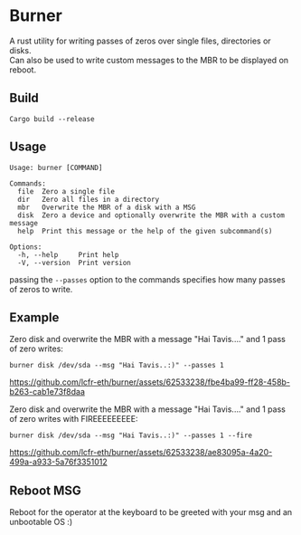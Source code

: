 # Burner

A rust utility for writing passes of zeros over single files, directories or disks.  
Can also be used to write custom messages to the MBR to be displayed on reboot.  

## Build
```Cargo build --release```  

## Usage
```
Usage: burner [COMMAND]

Commands:
  file  Zero a single file
  dir   Zero all files in a directory
  mbr   Overwrite the MBR of a disk with a MSG
  disk  Zero a device and optionally overwrite the MBR with a custom message
  help  Print this message or the help of the given subcommand(s)

Options:
  -h, --help     Print help
  -V, --version  Print version
```  

passing the ```--passes``` option to the commands specifies how many passes of zeros to write.  

## Example

Zero disk and overwrite the MBR with a message "Hai Tavis...." and 1 pass of zero writes:  

```burner disk /dev/sda --msg "Hai Tavis..:)" --passes 1```  

https://github.com/lcfr-eth/burner/assets/62533238/fbe4ba99-ff28-458b-b263-cab1e73f8daa  

Zero disk and overwrite the MBR with a message "Hai Tavis...." and 1 pass of zero writes with FIREEEEEEEEE:  

```burner disk /dev/sda --msg "Hai Tavis..:)" --passes 1 --fire```  

https://github.com/lcfr-eth/burner/assets/62533238/ae83095a-4a20-499a-a933-5a76f3351012  

## Reboot MSG

Reboot for the operator at the keyboard to be greeted with your msg and an unbootable OS :) 
